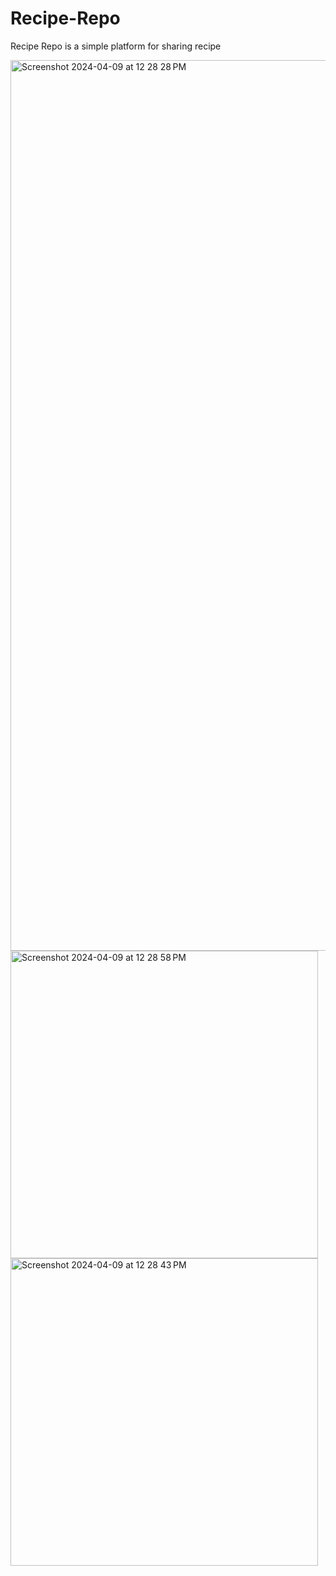 # Recipe-Repo
Recipe Repo is a simple platform for sharing recipe


<img width="1425" alt="Screenshot 2024-04-09 at 12 28 28 PM" src="https://github.com/Abhigyan126/Recipe-Repo/assets/108809711/cb3aacd0-7778-4f70-a750-68efc9c2af41">
<img width="492" alt="Screenshot 2024-04-09 at 12 28 58 PM" src="https://github.com/Abhigyan126/Recipe-Repo/assets/108809711/dc85bdcf-fe4d-41a8-b823-ce4a852b2a60">
<img width="492" alt="Screenshot 2024-04-09 at 12 28 43 PM" src="https://github.com/Abhigyan126/Recipe-Repo/assets/108809711/415043d6-4e44-46ac-b966-40c6c5efa33d">
